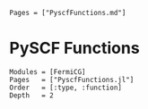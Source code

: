 ```@index
Pages = ["PyscfFunctions.md"]
```

# PySCF Functions 
```@autodocs
Modules = [FermiCG]
Pages   = ["PyscfFunctions.jl"]
Order   = [:type, :function]
Depth	= 2
```

